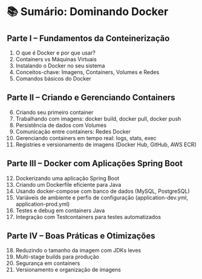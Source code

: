 # 📚 Sumário: Dominando Docker

## Parte I – Fundamentos da Conteinerização

1. O que é Docker e por que usar?
2. Containers vs Máquinas Virtuais
3. Instalando o Docker no seu sistema
4. Conceitos-chave: Imagens, Containers, Volumes e Redes
5. Comandos básicos do Docker

## Parte II – Criando e Gerenciando Containers

6. Criando seu primeiro container
7. Trabalhando com imagens: docker build, docker pull, docker push
8. Persistência de dados com Volumes
9. Comunicação entre containers: Redes Docker
10. Gerenciando containers em tempo real: logs, stats, exec
11. Registries e versionamento de imagens (Docker Hub, GitHub, AWS ECR)

## Parte III – Docker com Aplicações Spring Boot

12. Dockerizando uma aplicação Spring Boot
13. Criando um Dockerfile eficiente para Java
14. Usando docker-compose com banco de dados (MySQL, PostgreSQL)
15. Variáveis de ambiente e perfis de configuração (application-dev.yml, application-prod.yml)
16. Testes e debug em containers Java
17. Integração com Testcontainers para testes automatizados

## Parte IV – Boas Práticas e Otimizações

18. Reduzindo o tamanho da imagem com JDKs leves
19. Multi-stage builds para produção
20. Segurança em containers
21. Versionamento e organização de imagens




